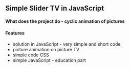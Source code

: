 ## Simple Slider TV in JavaScript

#### What does the project do - cyclic animation of pictures

#### Features

* solution in JavaScript - very simple and short code
* picture animation on picture TV 
* simple code CSS 
* simple JavaScript - education part









